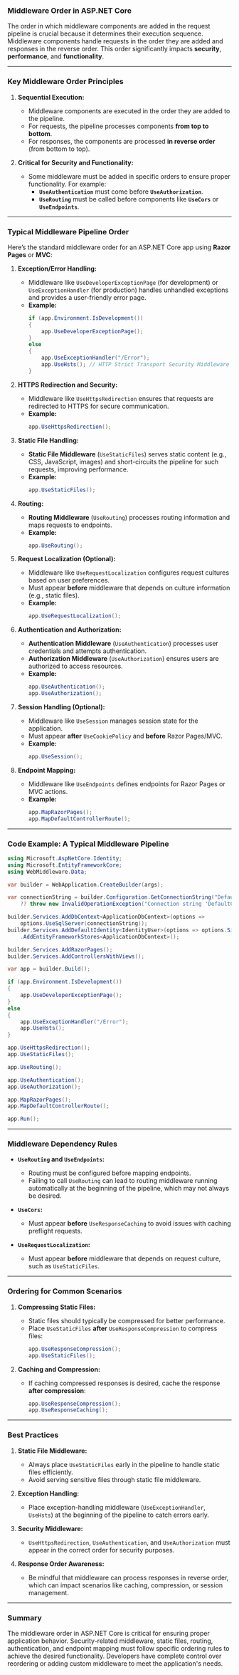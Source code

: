 ### **Middleware Order in ASP.NET Core**

The order in which middleware components are added in the request pipeline is crucial because it determines their execution sequence. Middleware components handle requests in the order they are added and responses in the reverse order. This order significantly impacts **security**, **performance**, and **functionality**.

---

### **Key Middleware Order Principles**

1. **Sequential Execution:**
   - Middleware components are executed in the order they are added to the pipeline.
   - For requests, the pipeline processes components **from top to bottom**.
   - For responses, the components are processed **in reverse order** (from bottom to top).

2. **Critical for Security and Functionality:**
   - Some middleware must be added in specific orders to ensure proper functionality. For example:
     - **`UseAuthentication`** must come before **`UseAuthorization`**.
     - **`UseRouting`** must be called before components like **`UseCors`** or **`UseEndpoints`**.

---

### **Typical Middleware Pipeline Order**

Here’s the standard middleware order for an ASP.NET Core app using **Razor Pages** or **MVC**:

1. **Exception/Error Handling:**
   - Middleware like `UseDeveloperExceptionPage` (for development) or `UseExceptionHandler` (for production) handles unhandled exceptions and provides a user-friendly error page.
   - **Example:**
     ```csharp
     if (app.Environment.IsDevelopment())
     {
         app.UseDeveloperExceptionPage();
     }
     else
     {
         app.UseExceptionHandler("/Error");
         app.UseHsts(); // HTTP Strict Transport Security Middleware
     }
     ```

2. **HTTPS Redirection and Security:**
   - Middleware like `UseHttpsRedirection` ensures that requests are redirected to HTTPS for secure communication.
   - **Example:**
     ```csharp
     app.UseHttpsRedirection();
     ```

3. **Static File Handling:**
   - **Static File Middleware** (`UseStaticFiles`) serves static content (e.g., CSS, JavaScript, images) and short-circuits the pipeline for such requests, improving performance.
   - **Example:**
     ```csharp
     app.UseStaticFiles();
     ```

4. **Routing:**
   - **Routing Middleware** (`UseRouting`) processes routing information and maps requests to endpoints.
   - **Example:**
     ```csharp
     app.UseRouting();
     ```

5. **Request Localization (Optional):**
   - Middleware like `UseRequestLocalization` configures request cultures based on user preferences.
   - Must appear **before** middleware that depends on culture information (e.g., static files).
   - **Example:**
     ```csharp
     app.UseRequestLocalization();
     ```

6. **Authentication and Authorization:**
   - **Authentication Middleware** (`UseAuthentication`) processes user credentials and attempts authentication.
   - **Authorization Middleware** (`UseAuthorization`) ensures users are authorized to access resources.
   - **Example:**
     ```csharp
     app.UseAuthentication();
     app.UseAuthorization();
     ```

7. **Session Handling (Optional):**
   - Middleware like `UseSession` manages session state for the application.
   - Must appear **after** `UseCookiePolicy` and **before** Razor Pages/MVC.
   - **Example:**
     ```csharp
     app.UseSession();
     ```

8. **Endpoint Mapping:**
   - Middleware like `UseEndpoints` defines endpoints for Razor Pages or MVC actions.
   - **Example:**
     ```csharp
     app.MapRazorPages();
     app.MapDefaultControllerRoute();
     ```

---

### **Code Example: A Typical Middleware Pipeline**

```csharp
using Microsoft.AspNetCore.Identity;
using Microsoft.EntityFrameworkCore;
using WebMiddleware.Data;

var builder = WebApplication.CreateBuilder(args);

var connectionString = builder.Configuration.GetConnectionString("DefaultConnection")
    ?? throw new InvalidOperationException("Connection string 'DefaultConnection' not found.");

builder.Services.AddDbContext<ApplicationDbContext>(options =>
    options.UseSqlServer(connectionString));
builder.Services.AddDefaultIdentity<IdentityUser>(options => options.SignIn.RequireConfirmedAccount = true)
    .AddEntityFrameworkStores<ApplicationDbContext>();

builder.Services.AddRazorPages();
builder.Services.AddControllersWithViews();

var app = builder.Build();

if (app.Environment.IsDevelopment())
{
    app.UseDeveloperExceptionPage();
}
else
{
    app.UseExceptionHandler("/Error");
    app.UseHsts();
}

app.UseHttpsRedirection();
app.UseStaticFiles();

app.UseRouting();

app.UseAuthentication();
app.UseAuthorization();

app.MapRazorPages();
app.MapDefaultControllerRoute();

app.Run();
```

---

### **Middleware Dependency Rules**

- **`UseRouting` and `UseEndpoints`:** 
  - Routing must be configured before mapping endpoints.
  - Failing to call `UseRouting` can lead to routing middleware running automatically at the beginning of the pipeline, which may not always be desired.

- **`UseCors`:**
  - Must appear **before** `UseResponseCaching` to avoid issues with caching preflight requests.

- **`UseRequestLocalization`:**
  - Must appear **before** middleware that depends on request culture, such as `UseStaticFiles`.

---

### **Ordering for Common Scenarios**

1. **Compressing Static Files:**
   - Static files should typically be compressed for better performance.
   - Place `UseStaticFiles` **after** `UseResponseCompression` to compress files:
     ```csharp
     app.UseResponseCompression();
     app.UseStaticFiles();
     ```

2. **Caching and Compression:**
   - If caching compressed responses is desired, cache the response **after compression**:
     ```csharp
     app.UseResponseCompression();
     app.UseResponseCaching();
     ```

---

### **Best Practices**

1. **Static File Middleware:**
   - Always place `UseStaticFiles` early in the pipeline to handle static files efficiently.
   - Avoid serving sensitive files through static file middleware.

2. **Exception Handling:**
   - Place exception-handling middleware (`UseExceptionHandler`, `UseHsts`) at the beginning of the pipeline to catch errors early.

3. **Security Middleware:**
   - `UseHttpsRedirection`, `UseAuthentication`, and `UseAuthorization` must appear in the correct order for security purposes.

4. **Response Order Awareness:**
   - Be mindful that middleware can process responses in reverse order, which can impact scenarios like caching, compression, or session management.

---

### **Summary**

The middleware order in ASP.NET Core is critical for ensuring proper application behavior. Security-related middleware, static files, routing, authentication, and endpoint mapping must follow specific ordering rules to achieve the desired functionality. Developers have complete control over reordering or adding custom middleware to meet the application's needs.